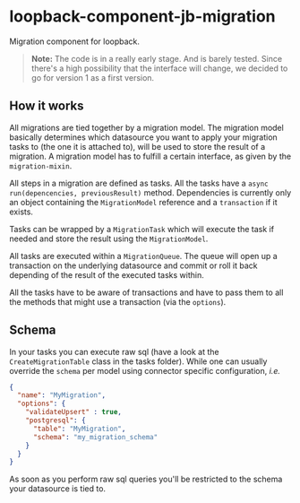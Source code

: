# loopback-component-jb-migration

Migration component for loopback.

> **Note:** The code is in a really early stage. And is barely tested. Since there's a high
possibility that the interface will change, we decided to go for version 1 as a first version.

## How it works

All migrations are tied together by a migration model. The migration model basically determines 
which datasource you want to apply your migration tasks to (the one it is attached to), will
 be used to store the result of a migration. A migration model has to fulfill a certain interface, 
 as given by the `migration-mixin`.

All steps in a migration are defined as tasks. All the tasks have a 
`async run(depencencies, previousResult)` method. Dependencies is currently only an object containing
the `MigrationModel` reference and a `transaction` if it exists.

Tasks can be wrapped by a `MigrationTask` which will execute the task if needed and store the result
using the `MigrationModel`.

All tasks are executed within a `MigrationQueue`. The queue will open up a transaction on the 
underlying datasource and commit or roll it back depending of the result of the executed tasks 
within.

All the tasks have to be aware of transactions and have to pass them to all the methods that might
use a transaction (via the `options`).

## Schema
In your tasks you can execute raw sql (have a look at the `CreateMigrationTable` class in the tasks
folder). While one can usually override the `schema` per model using connector specific
configuration, _i.e._

```JSON
{
  "name": "MyMigration",
  "options": {
    "validateUpsert" : true,
    "postgresql": {
      "table": "MyMigration",
      "schema": "my_migration_schema"
    }
  }
}
```

As soon as you perform raw sql queries you'll be restricted to the schema your datasource is
tied to.